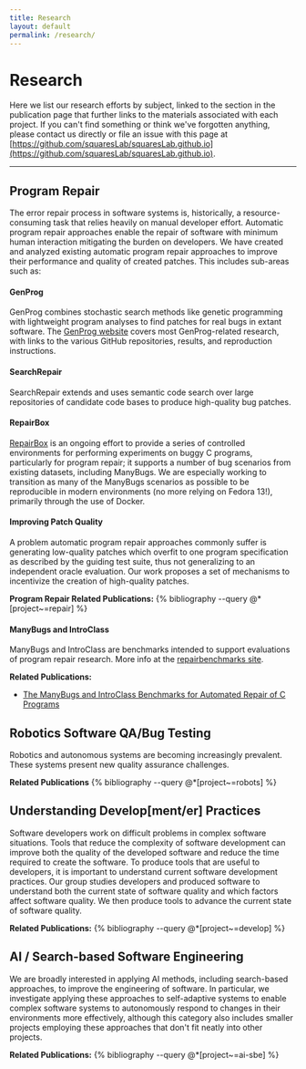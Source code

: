 ```yaml
---
title: Research
layout: default
permalink: /research/
---
```


# Research

Here we list our research efforts by subject, linked to the section in the
publication page that further links to the materials associated with each
project. If you can't find something or think we've forgotten anything, please
contact us directly or file an issue with this page at
[https://github.com/squaresLab/squaresLab.github.io](https://github.com/squaresLab/squaresLab.github.io).

---

## Program Repair
The error repair process in software systems is, historically,
a resource-consuming task that relies heavily on manual developer effort.
Automatic program repair approaches enable the repair of software with 
minimum human interaction mitigating the burden on developers.
We have created and analyzed existing automatic program repair approaches
to improve their performance and quality of created patches.
This includes sub-areas such as:

#### GenProg
GenProg combines stochastic search methods like genetic programming with
lightweight program analyses to find patches for real bugs in extant
software. The [GenProg website](https://squareslab.github.io/genprog-code)
covers most GenProg-related research, with links to the various GitHub
repositories, results, and reproduction instructions.

#### SearchRepair
SearchRepair extends and uses semantic code search over large repositories of
candidate code bases to produce high-quality bug patches.

#### RepairBox
[RepairBox](https://github.com/squaresLab/RepairBox) is an ongoing effort to
provide a series of controlled environments for performing experiments on buggy
C programs, particularly for program repair; it supports a number of bug
scenarios from existing datasets, including ManyBugs.  We are especially working
to transition as many of the ManyBugs scenarios as possible to be reproducible
in modern environments (no
more relying on Fedora 13!), primarily through the use of Docker.

#### Improving Patch Quality
A problem 
automatic program repair approaches commonly suffer is
generating low-quality patches which overfit
to one program specification as described by the guiding
test suite, thus
not generalizing to an independent oracle evaluation.
Our work proposes a set of mechanisms to
incentivize the creation
of high-quality patches.

**Program Repair Related Publications:**
{% bibliography --query @*[project~=repair] %}

#### ManyBugs and IntroClass
ManyBugs and IntroClass are benchmarks intended to support evaluations of
program repair research. More info at the [repairbenchmarks
site](http://repairbenchmarks.cs.umass.edu/).

**Related Publications:**
- [The ManyBugs and IntroClass Benchmarks for Automated Repair of C Programs](/publications/#LeGouesManyBugs2015)

## Robotics Software QA/Bug Testing
Robotics and autonomous systems are becoming increasingly prevalent. These systems present new quality assurance challenges. 

**Related Publications**
{% bibliography --query @*[project~=robots] %}

## Understanding Develop[ment/er] Practices
Software developers work on difficult problems in complex software situations.
Tools that reduce the complexity of software development can improve both 
the quality of the developed software and reduce the time required to 
create the software.  To produce tools that are useful to developers, it is
important to understand current software development practices. Our group 
studies developers and produced software to understand both the current
state of software quality and which factors affect software quality. We then 
produce tools to advance the current state of software quality.

**Related Publications:**
{% bibliography --query @*[project~=develop] %}

## AI / Search-based Software Engineering
We are broadly interested in applying AI methods, including search-based
approaches, to improve the engineering of software. In particular, we
investigate applying these approaches to self-adaptive systems to enable complex
software systems to autonomously respond to changes in their environments more
effectively, although this category also includes smaller projects employing
these approaches that don't fit neatly into other projects.

**Related Publications:**
{% bibliography --query @*[project~=ai-sbe] %}
